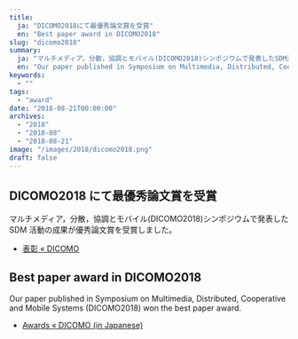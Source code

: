 ```yaml
---
title:
  ja: "DICOMO2018にて最優秀論文賞を受賞"
  en: "Best paper award in DICOMO2018"
slug: "dicomo2018"
summary:
  ja: "マルチメディア，分散，協調とモバイル(DICOMO2018)シンポジウムで発表したSDM活動の成果が優秀論文賞を受賞しました。"
  en: "Our paper published in Symposium on Multimedia, Distributed, Cooperative and Mobile Systems (DICOMO2018) won the best paper award."
keywords:
  - ""
tags:
  - "award"
date: "2018-08-21T00:00:00"
archives:
  - "2018"
  - "2018-08"
  - "2018-08-21"
image: "/images/2018/dicomo2018.png"
draft: false
---
```


<!-- 日本語記事ここから -->
<section lang="ja" v-if="$context.locale === 'ja-jp'">

# DICOMO2018 にて最優秀論文賞を受賞

マルチメディア，分散，協調とモバイル(DICOMO2018)シンポジウムで発表した SDM 活動の成果が優秀論文賞を受賞しました。

- [表彰 « DICOMO](http://dicomo.org/2018/2018/commendation/)

</section>
<!-- 日本語記事ここまで -->

<!-- English article start -->
<section lang="en" v-else>

# Best paper award in DICOMO2018

Our paper published in Symposium on Multimedia, Distributed, Cooperative and Mobile Systems (DICOMO2018) won the best paper award.

- [Awards « DICOMO (in Japanese)](http://dicomo.org/2018/2018/commendation/)

</section>
<!-- English article end -->
